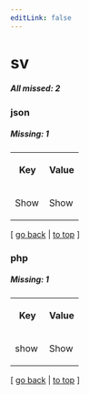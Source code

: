 ```yaml
---
editLink: false
---
```


# sv

##### All missed: 2


### json

##### Missing: 1

<table width="100%">
<tr><th width="50%">

Key

</th><th width="50%">

Value

</th></tr>
<tr><td width="50%">

Show

</td><td width="50%">

Show

</td></tr>
</table>

[ [go back](../status.md) | [to top](#) ]



### php

##### Missing: 1

<table width="100%">
<tr><th width="50%">

Key

</th><th width="50%">

Value

</th></tr>
<tr><td width="50%">

show

</td><td width="50%">

Show

</td></tr>
</table>

[ [go back](../status.md) | [to top](#) ]

